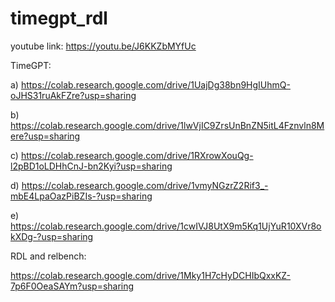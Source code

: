 # timegpt_rdl

youtube link:  https://youtu.be/J6KKZbMYfUc

TimeGPT:

a) https://colab.research.google.com/drive/1UajDg38bn9HgIUhmQ-oJHS31ruAkFZre?usp=sharing

b) https://colab.research.google.com/drive/1lwVjIC9ZrsUnBnZN5itL4Fznvln8Mere?usp=sharing

c) https://colab.research.google.com/drive/1RXrowXouQg-l2pBD1oLDHhCnJ-bn2Kyi?usp=sharing

d) https://colab.research.google.com/drive/1vmyNGzrZ2Rif3_-mbE4LpaOazPiBZIs-?usp=sharing

e) https://colab.research.google.com/drive/1cwIVJ8UtX9m5Kq1UjYuR10XVr8okXDg-?usp=sharing

RDL and relbench:

https://colab.research.google.com/drive/1Mky1H7cHyDCHIbQxxKZ-7p6F0OeaSAYm?usp=sharing
